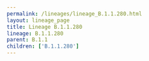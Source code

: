 ```yaml
---
permalink: /lineages/lineage_B.1.1.280.html
layout: lineage_page
title: Lineage B.1.1.280
lineage: B.1.1.280
parent: B.1.1
children: ['B.1.1.280']
---
```

